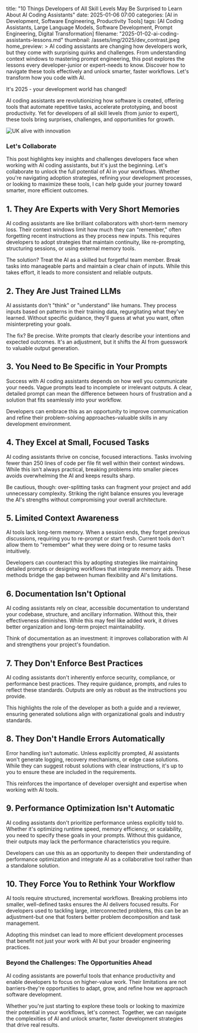 
title: "10 Things Developers of All Skill Levels May Be Surprised to Learn About AI Coding Assistants"
date: 2025-01-06 07:00
categories: [AI in Development, Software Engineering, Productivity Tools]
tags: [AI Coding Assistants, Large Language Models, Software Development, Prompt Engineering, Digital Transformation]
filename: "2025-01-02-ai-coding-assistants-lessons.md"
thumbnail: /assets/img/2025/dev_contrast.jpeg
home_preview: >
  AI coding assistants are changing how developers work, but they come with surprising quirks and challenges. From understanding context windows to mastering prompt engineering, this post explores the lessons every developer-junior or expert-needs to know. Discover how to navigate these tools effectively and unlock smarter, faster workflows. Let's transform how you code with AI.

It's 2025 - your development world has changed!

AI coding assistants are revolutionizing how software is created, offering tools that automate repetitive tasks, accelerate prototyping, and boost productivity. Yet for developers of all skill levels (from junior to expert), these tools bring surprises, challenges, and opportunities for growth.

![UK alive with innovation](/assets/img/2025/dev_contrast.jpeg)

### Let's Collaborate

This post highlights key insights and challenges developers face when working with AI coding assistants, but it's just the beginning. Let's collaborate to unlock the full potential of AI in your workflows. Whether you're navigating adoption strategies, refining your development processes, or looking to maximize these tools, I can help guide your journey toward smarter, more efficient outcomes.

## 1. They Are Experts with Very Short Memories

AI coding assistants are like brilliant collaborators with short-term memory loss. Their context windows limit how much they can "remember," often forgetting recent instructions as they process new inputs. This requires developers to adopt strategies that maintain continuity, like re-prompting, structuring sessions, or using external memory tools.

The solution? Treat the AI as a skilled but forgetful team member. Break tasks into manageable parts and maintain a clear chain of inputs. While this takes effort, it leads to more consistent and reliable outputs.

## 2. They Are Just Trained LLMs

AI assistants don't "think" or "understand" like humans. They process inputs based on patterns in their training data, regurgitating what they've learned. Without specific guidance, they'll guess at what you want, often misinterpreting your goals.

The fix? Be precise. Write prompts that clearly describe your intentions and expected outcomes. It's an adjustment, but it shifts the AI from guesswork to valuable output generation.

## 3. You Need to Be Specific in Your Prompts

Success with AI coding assistants depends on how well you communicate your needs. Vague prompts lead to incomplete or irrelevant outputs. A clear, detailed prompt can mean the difference between hours of frustration and a solution that fits seamlessly into your workflow.

Developers can embrace this as an opportunity to improve communication and refine their problem-solving approaches-valuable skills in any development environment.

## 4. They Excel at Small, Focused Tasks

AI coding assistants thrive on concise, focused interactions. Tasks involving fewer than 250 lines of code per file fit well within their context windows. While this isn't always practical, breaking problems into smaller pieces avoids overwhelming the AI and keeps results sharp.

Be cautious, though: over-splitting tasks can fragment your project and add unnecessary complexity. Striking the right balance ensures you leverage the AI's strengths without compromising your overall architecture.

## 5. Limited Context Awareness

AI tools lack long-term memory. When a session ends, they forget previous discussions, requiring you to re-prompt or start fresh. Current tools don't allow them to "remember" what they were doing or to resume tasks intuitively.

Developers can counteract this by adopting strategies like maintaining detailed prompts or designing workflows that integrate memory aids. These methods bridge the gap between human flexibility and AI's limitations.

## 6. Documentation Isn't Optional

AI coding assistants rely on clear, accessible documentation to understand your codebase, structure, and ancillary information. Without this, their effectiveness diminishes. While this may feel like added work, it drives better organization and long-term project maintainability.

Think of documentation as an investment: it improves collaboration with AI and strengthens your project's foundation.

## 7. They Don't Enforce Best Practices

AI coding assistants don't inherently enforce security, compliance, or performance best practices. They require guidance, prompts, and rules to reflect these standards. Outputs are only as robust as the instructions you provide.

This highlights the role of the developer as both a guide and a reviewer, ensuring generated solutions align with organizational goals and industry standards.

## 8. They Don't Handle Errors Automatically

Error handling isn't automatic. Unless explicitly prompted, AI assistants won't generate logging, recovery mechanisms, or edge case solutions. While they can suggest robust solutions with clear instructions, it's up to you to ensure these are included in the requirements.

This reinforces the importance of developer oversight and expertise when working with AI tools.

## 9. Performance Optimization Isn't Automatic

AI coding assistants don't prioritize performance unless explicitly told to. Whether it's optimizing runtime speed, memory efficiency, or scalability, you need to specify these goals in your prompts. Without this guidance, their outputs may lack the performance characteristics you require.

Developers can use this as an opportunity to deepen their understanding of performance optimization and integrate AI as a collaborative tool rather than a standalone solution.

## 10. They Force You to Rethink Your Workflow

AI tools require structured, incremental workflows. Breaking problems into smaller, well-defined tasks ensures the AI delivers focused results. For developers used to tackling large, interconnected problems, this can be an adjustment-but one that fosters better problem decomposition and task management.

Adopting this mindset can lead to more efficient development processes that benefit not just your work with AI but your broader engineering practices.

### Beyond the Challenges: The Opportunities Ahead

AI coding assistants are powerful tools that enhance productivity and enable developers to focus on higher-value work. Their limitations are not barriers-they're opportunities to adapt, grow, and refine how we approach software development.

Whether you're just starting to explore these tools or looking to maximize their potential in your workflows, let's connect. Together, we can navigate the complexities of AI and unlock smarter, faster development strategies that drive real results.
